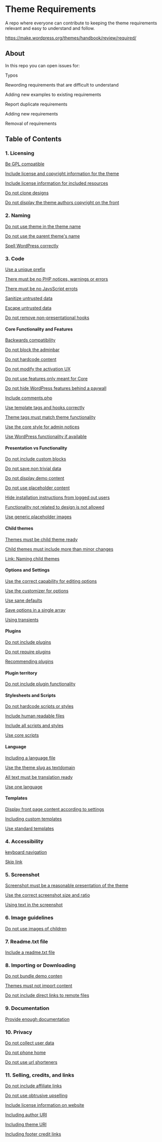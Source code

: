 # Theme Requirements
A repo where everyone can contribute to keeping the theme requirements relevant and easy to understand and follow.

https://make.wordpress.org/themes/handbook/review/required/


## About

In this repo you can open issues for:

Typos

Rewording requirements that are difficult to understand

Adding new examples to existing requirements

Report duplicate requirements

Adding new requirements

Removal of requirements

## Table of Contents

### 1. Licensing

[Be GPL compatible](https://github.com/WPTRT/Theme-Requirements/blob/master/Licensing/BeGPLCompatible.md)

[Include license and copyright information for the theme](https://github.com/WPTRT/Theme-Requirements/blob/master/Licensing/IncludeLicenseAndCopyright.md)

[Include license information for included resources](https://github.com/WPTRT/Theme-Requirements/blob/master/Licensing/IncludeLicenseForResources.md)

[Do not clone designs](https://github.com/WPTRT/Theme-Requirements/blob/master/Licensing/DoNotClone.md)

[Do not display the theme authors copyright on the front](https://github.com/WPTRT/Theme-Requirements/blob/master/Licensing/ShowCopyrightOnFront.md)

### 2. Naming

[Do not use theme in the theme name](https://github.com/WPTRT/Theme-Requirements/blob/master/Naming/DoNotUseTheme.md)

[Do not use the parent theme's name](https://github.com/WPTRT/Theme-Requirements/blob/master/Naming/DoNotUseParentThemeName.md)

[Spell WordPress correctly](https://github.com/WPTRT/Theme-Requirements/blob/master/Naming/CapitalP.md)

### 3. Code

[Use a unique prefix](https://github.com/WPTRT/Theme-Requirements/blob/master/Code/UseUniquePrefix.md)

[There must be no PHP notices, warnings or errors](https://github.com/WPTRT/Theme-Requirements/blob/master/Code/NoPHPNotices.md)

[There must be no JavsScript errots](https://github.com/WPTRT/Theme-Requirements/blob/master/Code/NoJSErrors.md)

[Sanitize untrusted data](https://github.com/WPTRT/Theme-Requirements/blob/master/Code/SanitizeUntrustedData.md)

[Escape untrusted data](https://github.com/WPTRT/Theme-Requirements/blob/master/Code/EscapeUntrustedData.md)

[Do not remove non-presentational hooks](https://github.com/WPTRT/Theme-Requirements/blob/master/Code/DoNotRemoveNon-presentationalHooks)

#### Core Functionality and Features

[Backwards compatibility](https://github.com/WPTRT/Theme-Requirements/blob/master/CoreFunctionality/BackwardsCompatibility.md)

[Do not block the adminbar](https://github.com/WPTRT/Theme-Requirements/blob/master/CoreFunctionality/DoNotBlockAdminbar.md)

[Do not hardcode content](https://github.com/WPTRT/Theme-Requirements/blob/master/CoreFunctionality/DoNotHardCode.md)

[Do not modify the activation UX](https://github.com/WPTRT/Theme-Requirements/blob/master/CoreFunctionality/DoNotModifyActivationUX.md)

[Do not use features only meant for Core ](https://github.com/WPTRT/Theme-Requirements/blob/master/CoreFunctionality/DoNotUseFeaturesMeantForCoreOnly.md)

[Do not hide WordPress features behind a paywall](https://github.com/WPTRT/Theme-Requirements/blob/master/CoreFunctionality/DoNotUsePaywalls.md)

[Include comments.php](https://github.com/WPTRT/Theme-Requirements/blob/master/CoreFunctionality/IncludeCommentsPHP.md)

[Use template tags and hooks correctly](https://github.com/WPTRT/Theme-Requirements/blob/master/CoreFunctionality/TemplateTagsAndHooks.md)

[Theme tags must match theme functionality](https://github.com/WPTRT/Theme-Requirements/blob/master/CoreFunctionality/ThemeTagsMustMatchFunctionality.md)

[Use the core style for admin notices](https://github.com/WPTRT/Theme-Requirements/blob/master/CoreFunctionality/UseCoreAdminNotice.md)

[Use WordPress functionality if available](https://github.com/WPTRT/Theme-Requirements/blob/master/CoreFunctionality/UseWordPressFunctionality.md)

#### Presentation vs Functionality

[Do not include custom blocks](https://github.com/WPTRT/Theme-Requirements/blob/master/PresentationVsFunctionality/DoNotIncludeCustomBlocks.md)

[Do not save non trivial data](https://github.com/WPTRT/Theme-Requirements/blob/master/PresentationVsFunctionality/DoNotSaveNonTrivialData.md)

[Do not display demo content](https://github.com/WPTRT/Theme-Requirements/blob/master/PresentationVsFunctionality/DoNotShowDemoData.md)

[Do not use placeholder content](https://github.com/WPTRT/Theme-Requirements/blob/master/PresentationVsFunctionality/DoNotUsePlaceholderContent.md)

[Hide installation instructions from logged out users](https://github.com/WPTRT/Theme-Requirements/blob/master/PresentationVsFunctionality/HideInstallationInstructions.md)

[Functionality not related to design is not allowed](https://github.com/WPTRT/Theme-Requirements/blob/master/PresentationVsFunctionality/UseDesignRelatedFunctionality.md)

[Use generic placeholder images](https://github.com/WPTRT/Theme-Requirements/blob/master/PresentationVsFunctionality/UseGenericPlaceholderImages.md)

#### Child themes

[Themes must be child theme ready](https://github.com/WPTRT/Theme-Requirements/blob/master/ChildThemes/ChildThemeReady.md)

[Child themes must include more than minor changes](https://github.com/WPTRT/Theme-Requirements/blob/master/ChildThemes/IncludeMoreThanMinorChanges.md)

[Link: Naming child themes](https://github.com/WPTRT/Theme-Requirements/blob/master/Naming/DoNotUseParentThemeName.md)

#### Options and Settings

[Use the correct capability for editing options](https://github.com/WPTRT/Theme-Requirements/blob/master/OptionsAndSettings/UseCapability.md)

[Use the customizer for options](https://github.com/WPTRT/Theme-Requirements/blob/master/OptionsAndSettings/UseCustomizerForOptions.md)

[Use sane defaults](https://github.com/WPTRT/Theme-Requirements/blob/master/OptionsAndSettings/UseSaneDefaults.md)

[Save options in a single array](https://github.com/WPTRT/Theme-Requirements/blob/master/OptionsAndSettings/UseSingleArrayForOptions.md)

[Using transients](https://github.com/WPTRT/Theme-Requirements/blob/master/OptionsAndSettings/UseTransientsCorrectly)

#### Plugins

[Do not include plugins](https://github.com/WPTRT/Theme-Requirements/blob/master/Plugins/DoNotIncludePlugins.md)

[Do not require plugins](https://github.com/WPTRT/Theme-Requirements/blob/master/Plugins/DoNotRequirePlugins.md)

[Recommending plugins](https://github.com/WPTRT/Theme-Requirements/blob/master/Plugins/RecommendPlugins.md)

#### Plugin territory

[Do not include plugin functionality](https://github.com/WPTRT/Theme-Requirements/blob/master/PluginTerritory/DoNotAddPluginFunctionality.md)

#### Stylesheets and Scripts

[Do not hardcode scripts or styles](https://github.com/WPTRT/Theme-Requirements/blob/master/StylesheetsAndScripts/DoNotHardCodeScripts.md)

[Include human readable files](https://github.com/WPTRT/Theme-Requirements/blob/master/StylesheetsAndScripts/IncludeHumanReadableFiles.md)

[Include all scripts and styles](https://github.com/WPTRT/Theme-Requirements/blob/master/StylesheetsAndScripts/NoRemoteFiles.md)

[Use core scripts](https://github.com/WPTRT/Theme-Requirements/blob/master/StylesheetsAndScripts/UseCoreScripts.md)

#### Language

[Including a language file](https://github.com/WPTRT/Theme-Requirements/blob/master/Language/OptionalLanguageFile.md)

[Use the theme slug as textdomain](https://github.com/WPTRT/Theme-Requirements/blob/master/Language/TextDomain.md)

[All text must be translation ready](https://github.com/WPTRT/Theme-Requirements/blob/master/Language/TranslatableText.md)

[Use one language](https://github.com/WPTRT/Theme-Requirements/blob/master/Language/UseOneLanguage.md)


#### Templates

[Display front page content according to settings](https://github.com/WPTRT/Theme-Requirements/blob/master/Templates/DisplayCorrectFrontpageContent.md)

[Including custom templates](https://github.com/WPTRT/Theme-Requirements/blob/master/Templates/IncludeCustomTemplates.md)

[Use standard templates](https://github.com/WPTRT/Theme-Requirements/blob/master/Templates/UseStandardTemplates.md)


### 4. Accessibility

[keyboard navigation](https://github.com/WPTRT/Theme-Requirements/blob/master/Accessibility/KeyboardNavigation.md)

[Skip link](https://github.com/WPTRT/Theme-Requirements/blob/master/Accessibility/SkipLink.md)


### 5. Screenshot

[Screenshot must be a reasonable presentation of the theme](https://github.com/WPTRT/Theme-Requirements/blob/master/Screenshot/ReasonablePresentation.md)

[Use the correct screenshot size and ratio](https://github.com/WPTRT/Theme-Requirements/blob/master/Screenshot/SizeAndRatio.md)

[Using text in the screenshot](https://github.com/WPTRT/Theme-Requirements/blob/master/Screenshot/UseDummyText.md)

### 6. Image guidelines

[Do not use images of children](https://github.com/WPTRT/Theme-Requirements/blob/master/Images/NoChildren.md)

### 7. Readme.txt file

[Include a readme.txt file](https://github.com/WPTRT/Theme-Requirements/blob/master/ReadMe/IncludeReadmeTXT.md)

### 8. Importing or Downloading

[Do not bundle demo conten](https://github.com/WPTRT/Theme-Requirements/blob/master/ImportingAndDownloading/DoNotBundleDemoContent.md)

[Themes must not import content](https://github.com/WPTRT/Theme-Requirements/blob/master/ImportingAndDownloading/DoNotImport.md)

[Do not include direct links to remote files](https://github.com/WPTRT/Theme-Requirements/blob/master/ImportingAndDownloading/DoNotIncludeDirectLinks.md)

### 9. Documentation

[Provide enough documentation](https://github.com/WPTRT/Theme-Requirements/blob/master/Documentation/ProvideDocumentation.md)

### 10. Privacy

[Do not collect user data](https://github.com/WPTRT/Theme-Requirements/blob/master/Privacy/DoNotCollectUserData.md)

[Do not phone home](https://github.com/WPTRT/Theme-Requirements/blob/master/Privacy/DoNotPhoneHome.md)

[Do not use url shorteners](https://github.com/WPTRT/Theme-Requirements/blob/master/Privacy/NoURLShorteners.md)

### 11. Selling, credits, and links

[Do not include affiliate links](https://github.com/WPTRT/Theme-Requirements/blob/master/SellingCreditsAndLinks/DoNotIncludeAffiliateLinks.md)

[Do not use obtrusive upselling](https://github.com/WPTRT/Theme-Requirements/blob/master/SellingCreditsAndLinks/DoNotUseObtrusiveUpselling.md)

[Include license information on website](https://github.com/WPTRT/Theme-Requirements/blob/master/SellingCreditsAndLinks/IncludeLicenseOnSite.md)

[Including author URI](https://github.com/WPTRT/Theme-Requirements/blob/master/SellingCreditsAndLinks/OptionalAuthorURI.md)

[Including theme URI](https://github.com/WPTRT/Theme-Requirements/blob/master/SellingCreditsAndLinks/OptionalThemeURI.md)

[Including footer credit links](https://github.com/WPTRT/Theme-Requirements/blob/master/SellingCreditsAndLinks/UseASingleFooterCreditLink.md)



